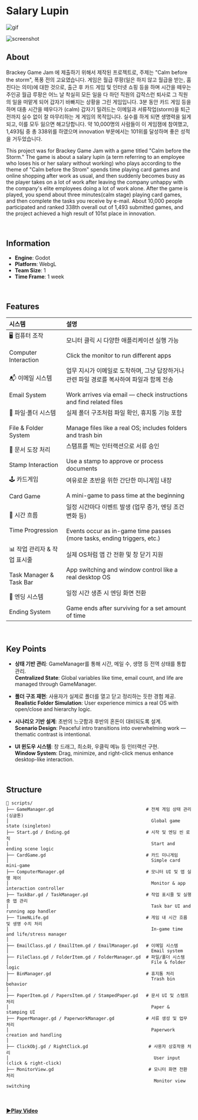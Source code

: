 # Salary Lupin

![gif](https://github.com/user-attachments/assets/10a77c3d-a390-45d8-b71d-570dbd78d0c2)

![screenshot](https://github.com/user-attachments/assets/0911d540-aae4-4daf-b335-bbc0253d763b)

## About

Brackey Game Jam 에 제출하기 위해서 제작된 프로젝트로, 주제는 "Calm before the storm", 폭풍 전의 고요였습니다. 게임은 월급 루팡(일은 하지 않고 월급을 받는, 훔친다는 의미)에 대한 것으로, 출근 후 카드 게임 및 인터넷 쇼핑 등을 하며 시간을 떼우는 주인공 월급 루팡은 어느 날 착실히 모든 일을 다 하던 직원의 갑작스런 퇴사로 그 직원의 일을 떠맡게 되어 갑자기 바빠지는 상황을 그린 게임입니다. 3분 동안 카드 게임 등을 하며 대충 시간을 떼우다가 (calm) 갑자기 밀려드는 이메일과 서류작업(storm)을 퇴근 전까지 실수 없이 잘 마무리하는 게 게임의 목적입니다. 실수를 하게 되면 생명력을 잃게 되고, 이를 모두 잃으면 해고당합니다. 약 10,000명의 사람들이 이 게임잼에 참여했고, 1,493팀 중 총 338위를 하였으며 innovation 부문에서는 101위를 달성하며 좋은 성적을 거두었습니다. 
 
This project was for Brackey Game Jam with a game titled "Calm before the Storm." The game is about a salary lupin (a term referring to an employee who loses his or her salary without working) who plays according to the theme of "Calm before the Strom" spends time playing card games and online shopping after work as usual, and then suddenly becomes busy as the player takes on a lot of work after leaving the company unhappy with the company's elite employees doing a lot of work alone. After the game is played, you spend about three minutes(calm stage) playing card games, and then complete the tasks you receive by e-mail. About 10,000 people participated and ranked 338th overall out of 1,493 submitted games, and the project achieved a high result of 101st place in innovation.

<br>

## Information

- **Engine**: Godot
- **Platform**: WebgL
- **Team Size**: 1
- **Time Frame**: 1 week

<br>

## Features
시스템 | 설명
:--- | :---
🖥️ 컴퓨터 조작 <br><br> Computer Interaction | 모니터 클릭 시 다양한 애플리케이션 실행 가능 <br><br> Click the monitor to run different apps
📬 이메일 시스템 <br><br> Email System | 업무 지시가 이메일로 도착하며, 그냥 답장하거나 관련 파일 경로를 복사하여 파일과 함께 전송 <br><br> Work arrives via email — check instructions and find related files
📁 파일·폴더 시스템 <br><br> File & Folder System | 실제 폴더 구조처럼 파일 확인, 휴지통 기능 포함 <br><br> Manage files like a real OS; includes folders and trash bin
📝 문서 도장 처리 <br><br> Stamp Interaction | 스탬프를 찍는 인터랙션으로 서류 승인 <br><br> Use a stamp to approve or process documents
🕹️ 카드게임 <br><br> Card Game | 여유로운 초반을 위한 간단한 미니게임 내장 <br><br> A mini-game to pass time at the beginning
📅 시간 흐름 <br><br> Time Progression | 일정 시간마다 이벤트 발생 (업무 증가, 엔딩 조건 변화 등) <br><br> Events occur as in-game time passes (more tasks, ending triggers, etc.)
📊 작업 관리자 & 작업 표시줄 <br><br> Task Manager & Task Bar	| 실제 OS처럼 앱 간 전환 및 창 닫기 지원 <br><br> 	App switching and window control like a real desktop OS
📃 엔딩 시스템 <br><br> Ending System	| 일정 시간 생존 시 엔딩 화면 전환 <br><br> Game ends after surviving for a set amount of time

<br>

## Key Points
- **상태 기반 관리**: GameManager를 통해 시간, 메일 수, 생명 등 전역 상태를 통합 관리. <br> **Centralized State**: Global variables like time, email count, and life are managed through GameManager.
  
- **폴더 구조 재현**: 사용자가 실제로 폴더를 열고 닫고 정리하는 듯한 경험 제공. <br> **Realistic Folder Simulation**: User experience mimics a real OS with open/close and hierarchy logic.

- **시나리오 기반 설계**: 초반의 느긋함과 후반의 혼돈이 대비되도록 설계. <br> **Scenario Design**: Peaceful intro transitions into overwhelming work — thematic contrast is intentional.
  
- **UI 윈도우 시스템**: 창 드래그, 최소화, 우클릭 메뉴 등 인터랙션 구현. <br> **Window System**: Drag, minimize, and right-click menus enhance desktop-like interaction.

<br>

## Structure

```
📂 scripts/
├── GameManager.gd                                   # 전체 게임 상태 관리 (싱글톤)
│                                                      Global game state (singleton)
├── Start.gd / Ending.gd                             # 시작 및 엔딩 씬 로직
│                                                      Start and ending scene logic
├── CardGame.gd                                      # 카드 미니게임
│                                                      Simple card mini-game
├── ComputerManager.gd                               # 모니터 UI 및 앱 실행 제어
│                                                      Monitor & app interaction controller
├── TaskBar.gd / TaskManager.gd                      # 작업 표시줄 및 실행 중 앱 관리
│                                                      Task bar UI and running app handler
├── TimeNLife.gd                                     # 게임 내 시간 흐름 및 생명 수치 처리
│                                                      In-game time and life/stress manager
│
├── EmailClass.gd / EmailItem.gd / EmailManager.gd   # 이메일 시스템
│                                                      Email system
├── FileClass.gd / FolderItem.gd / FolderManager.gd  # 파일/폴더 시스템
│                                                      File & folder logic
├── BinManager.gd                                    # 휴지통 처리
│                                                      Trash bin behavior
│
├── PaperItem.gd / PapersItem.gd / StampedPaper.gd   # 문서 UI 및 스탬프 처리
│                                                      Paper & stamping UI
├── PaperManager.gd / PaperworkManager.gd            # 서류 생성 및 업무 처리
│                                                      Paperwork creation and handling
│
├── ClickObj.gd / RightClick.gd                       # 사용자 상호작용 처리
│                                                       User input (click & right-click)
├── MonitorView.gd                                    # 모니터 화면 전환 처리
                                                        Monitor view switching
```
<br>

#### <a href="https://www.youtube.com/watch?v=WHIqHyYsGUY&list=PLVgVcpUV3wTMd91EiLjE9PvgdMCfvKSws&index=15">▶️Play Video</a>
